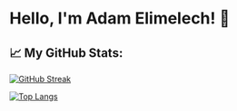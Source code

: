 # Hello, I'm Adam Elimelech! 👋

## 📈 My GitHub Stats:
[![GitHub Streak](http://github-readme-streak-stats.herokuapp.com?user=yourusername&theme=dark&background=000000)](https://git.io/streak-stats)

[![Top Langs](https://github-readme-stats.vercel.app/api/top-langs/?username=yourusername&layout=compact&theme=vision-friendly-dark)](https://github.com/anuraghazra/github-readme-stats)

